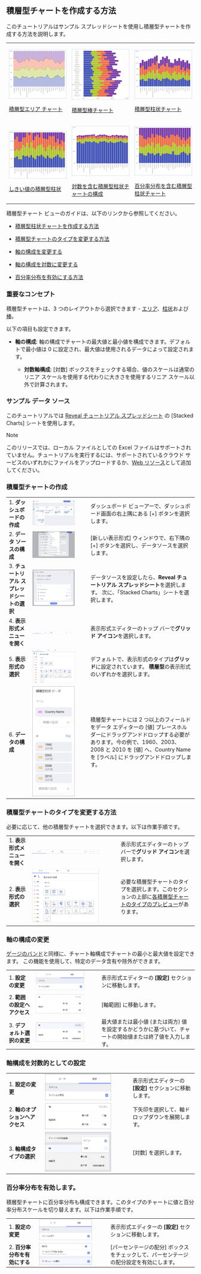 ## 積層型チャートを作成する方法

このチュートリアルはサンプル スプレッドシートを使用し積層型チャートを作成する方法を説明します。

<table>
<colgroup>
<col style="width: 33%" />
<col style="width: 33%" />
<col style="width: 33%" />
</colgroup>
<tbody>
<tr class="odd">
<td><p><img src="images/charts-stacked-area.png" alt="charts stacked area" /><br />
</p>
<p><a href="#create-stacked-chart">積層型エリア チャート</a><br />
</p></td>
<td><p><img src="images/charts-stacked-bar.png" alt="charts stacked bar" /><br />
</p>
<p><a href="#create-stacked-chart">積層型棒チャート</a><br />
</p></td>
<td><p><img src="images/charts-stacked-columns.png" alt="charts stacked columns" /><br />
</p>
<p><a href="#create-stacked-chart">積層型柱状チャート</a><br />
</p></td>
</tr>
<tr class="even">
<td><p><img src="images/stacked-columns-bounds.png" alt="stacked columns bounds" /><br />
</p>
<p><a href="#change-axis-configuration">しきい値の積層型柱状</a><br />
</p></td>
<td><p><img src="images/stacked-columns-logarithmic.png" alt="stacked columns logarithmic" /><br />
</p>
<p><a href="#set-logarithmic-axis">対数を含む積層型柱状チャートの構成</a><br />
</p></td>
<td><p><img src="images/stacked-chart-percentage-distribution.png" alt="stacked chart percentage distribution" /><br />
</p>
<p><a href="#enable-percentage-distribution">百分率分布を含む積層型柱状チャート</a><br />
</p></td>
</tr>
</tbody>
</table>

積層型チャート ビューのガイドは、以下のリンクから参照してください。

  - [積層型柱状チャートを作成する方法](#積層型チャートの作成)

  - [積層型チャートのタイプを変更する方法](#change-chart-type)

  - [軸の構成を変更する](#change-axis-configuration)

  - [軸の構成を対数に変更する](#set-logarithmic-axis)

  - [百分率分布を有効にする方法](#enable-percentage-distribution)

### 重要なコンセプト

積層型チャートは、3 つのレイアウトから選択できます - [エリア](#積層型チャートの作成)、[柱状](#積層型チャートの作成)および [棒](#積層型チャートの作成)。

以下の項目も設定できます。

  - **軸の構成**: 軸の構成でチャートの最大値と最小値を構成できます。デフォルトで最小値は 0 に設定され、最大値は使用されるデータによって設定されます。

      - **対数軸構成**: [対数] ボックスをチェックする場合、値のスケールは通常のリニア スケールを使用する代わりに大きさを使用するリニア スケール以外で計算されます。

### サンプル データ ソース

このチュートリアルでは [Reveal チュートリアル スプレッドシート](http://download.infragistics.com/reportplus/help/samples/Reveal_Visualization_Tutorials.xlsx) の [Stacked Charts] シートを使用します。

>[!NOTE]
このリリースでは、ローカル ファイルとしての Excel ファイルはサポートされていません。チュートリアルを実行するには、サポートされているクラウド サービスのいずれかにファイルをアップロードするか、[Web リソース](datasources/supported-data-sources/web-resource.html)として追加してください。

</div>

<a name='create-stacked-chart'></a>
### 積層型チャートの作成

|                                          |                                                                                                        |                                                                                                                                                                                                                                                 |
| ---------------------------------------- | ------------------------------------------------------------------------------------------------------ | ----------------------------------------------------------------------------------------------------------------------------------------------------------------------------------------------------------------------------------------------- |
| 1\. **ダッシュボードの作成**               | <img src="images/Tutorials-Create-New-Dashboard.png" alt="Tutorials-Create-New-Dashboard" width="80%"/>                           | ダッシュボード ビューアーで、ダッシュボード画面の右上隅にある [+] ボタンを選択します。                                                                                            |
| 2\. **データ ソースの構成**       | <img src="images/Tutorials-Select-Data-Source.png" alt="Tutorials-Select-Data-Source" width="80%"/>                               | [新しい表示形式] ウィンドウで、右下隅の [+] ボタンを選択し、データソースを選択します。                                                                                                                                  |
| 3\. **チュートリアル スプレッドシートの選択** | <img src="images/Tutorials-Select-Stacked-Charts-Spreadsheet.png" alt="Tutorials-Select-Stacked-Charts-Spreadsheet" width="80%"/> | データソースを設定したら、**Reveal チュートリアル スプレッドシート**を選択します。 次に、「Stacked Charts」シートを選択します。                                                                                                                       |
| 4\. **表示形式メニューを開く**     | <img src="images/Tutorials-Select-Change-Visualization.png" alt="Tutorials-Select-Change-Visualization" width="80%"/>             | 表示形式エディターのトップ バーで**グリッド アイコン**を選択します。                                                                                                                                                                          |
| 5\. **表示形式の選択**        | <img src="images/Tutorials-Stacked-Select-Visualization.png" alt="Tutorials-Stacked-Select-Visualization" width="80%"/>           | デフォルトで、表示形式のタイプは**グリッド**に設定されています。 **積層型**の表示形式のいずれかを選択します。                                                                                                                                           |
| 6\. **データの構成**               | <img src="images/Tutorials-Stacked-Charts-Organizing-Data.png" alt="Tutorials-Stacked-Charts-Organizing-Data" width="80%"/>       | 積層型チャートには 2 つ以上のフィールドをデータ エディターの [値] プレースホルダーにドラッグアンドドロップする必要があります。今の例で、1960、2003、2008 と 2010 を [値] へ、Country Name を [ラベル] にドラッグアンドドロップします。 |

<a name='change-chart-type'></a>
### 積層型チャートのタイプを変更する方法

必要に応じて、他の積層型チャートを選択できます。以下は作業手順です。

|                                      |                                                                                              |                                                                                                                                      |
| ------------------------------------ | -------------------------------------------------------------------------------------------- | ------------------------------------------------------------------------------------------------------------------------------------ |
| 1\. **表示形式メニューを開く** | <img src="images/Tutorials-Select-Change-Visualization.png" alt="Tutorials-Select-Change-Visualization" width="80%"/>   | 表示形式エディターのトップ バーで**グリッド アイコン**を選択します。                                                                |
| 2\. **表示形式の選択**    | <img src="images/Tutorials-Stacked-Select-Visualization.png" alt="Tutorials-Stacked-Select-Visualization" width="80%"/> | 必要な積層型チャートのタイプを選択します。このセクションの上部に[各積層型チャートのタイプのプレビュー](#create-stacked-chart)があります。 |

<a name='change-axis-configuration'></a>
### 軸の構成の変更

[ゲージのバンド](~/jp/data-visualizations/visualization-types/gauge-charts.html#bands-configuration)と同様に、チャート軸構成でチャートの最小と最大値を設定できます。
この機能を使用して、特定のデータ含有や除外ができます。

|                                        |                                                                                      |                                                                                                                                       |
| -------------------------------------- | ------------------------------------------------------------------------------------ | ------------------------------------------------------------------------------------------------------------------------------------- |
| 1\. **設定の変更**                | <img src="images/Tutorials-Navigate-Settings.png" alt="Tutorials-Navigate-Settings" width="80%"/>               | 表示形式エディターの **[設定]** セクションに移動します。                                                                           |
| 2\. **範囲の設定へアクセス** | <img src="images/Tutorials-Axis-Bounds.png" alt="Tutorials-Axis-Bounds" width="80%"/>                           | [軸範囲] に移動します。                                                                                                              |
| 3\. **デフォルト選択の変更**   | <img src="images/Tutorials-Change-Default-Selection.png" alt="Tutorials-Change-Default-Selection" width="80%"/> | 最大値または最小値 (または両方) 値を設定するかどうかに基づいて、チャートの開始値または終了値を入力します。 |

<a name='set-logarithmic-axis'></a>
### 軸構成を対数的としての設定

|                                           |                                                                          |                                                             |
| ----------------------------------------- | ------------------------------------------------------------------------ | ----------------------------------------------------------- |
| 1\. **設定の変更**                   | <img src="images/Tutorials-Navigate-Settings.png" alt="Tutorials-Navigate-Settings" width="80%"/>   | 表示形式エディターの **[設定]** セクションに移動します。 |
| 2\. **軸のオプションへアクセス**            | <img src="images/Tutorials-Axis-Bounds.png" alt="Tutorials-Axis-Bounds" width="80%"/>               | 下矢印を選択して、軸ドロップダウンを展開します。       |
| 3\. **軸構成タイプの選択** | <img src="images/Tutorials-Charts-Logarithmic.png" alt="Tutorials-Charts-Logarithmic" width="80%"/> | [対数] を選択します。                                       |

<a name='enable-percentage-distribution'></a>
### 百分率分布を有効します。

積層型チャートに百分率分布も構成できます。このタイプのチャートに値と百分率分布スケールを切り替えます。以下は作業手順です。

|                                        |                                                                                    |                                                                                           |
| -------------------------------------- | ---------------------------------------------------------------------------------- | ----------------------------------------------------------------------------------------- |
| 1\. **設定の変更**                | <img src="images/Tutorials-Navigate-Settings.png" alt="Tutorials-Navigate-Settings" width="80%"/>             | 表示形式エディターの **[設定]** セクションに移動します。                               |
| 2\. **百分率分布を有効にする** | <img src="images/Tutorials-Percentage-Distribution.png" alt="Tutorials-Percentage-Distribution" width="80%"/> | [パーセンテージの配分] ボックスをチェックして、パーセンテージの配分設定を有効にします。|
